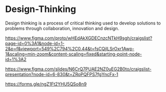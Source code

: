 # Design-Thinking
Design thinking is a process of critical thinking used to develop solutions to problems through collaboration, innovation and design. 

https://www.figma.com/proto/wHEdAkXGDECnzcNTkH9sgh/craigslist?page-id=0%3A1&node-id=1-2&p=f&viewport=549%2C794%2C0.44&t=fsCQjlLSrOxr1Awp-1&scaling=min-zoom&content-scaling=fixed&starting-point-node-id=1%3A2

https://www.figma.com/slides/N6CrQ7PUAE2NZ0uEG2B0to/craigslist-presentation?node-id=6-830&t=ZRoPQFPS7fgYncFx-1

https://forms.gle/ngZ1Ft2YHU5QSo8n9
